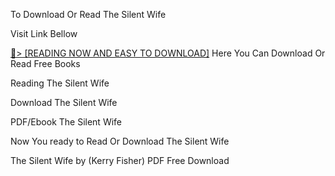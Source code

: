 To Download Or Read The Silent Wife

Visit Link Bellow

<a href="https://uk.ebookarea.xyz/?book=B01NBDMFWA">📖&gt; [READING NOW AND EASY TO DOWNLOAD]</a>
Here You Can Download Or Read Free Books

Reading The Silent Wife

Download The Silent Wife

PDF/Ebook The Silent Wife

Now You ready to Read Or Download The Silent Wife

The Silent Wife by (Kerry Fisher) PDF Free Download
